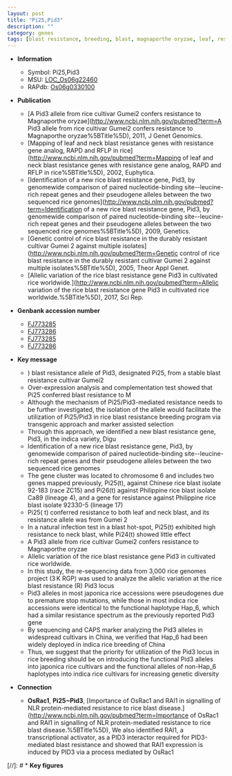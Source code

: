 ```yaml
---
layout: post
title: "Pi25,Pid3"
description: ""
category: genes
tags: [blast resistance, breeding, blast, magnaporthe oryzae, leaf, resistance]
---
```


* **Information**  
    + Symbol: Pi25,Pid3  
    + MSU: [LOC_Os06g22460](http://rice.plantbiology.msu.edu/cgi-bin/ORF_infopage.cgi?orf=LOC_Os06g22460)  
    + RAPdb: [Os06g0330100](http://rapdb.dna.affrc.go.jp/viewer/gbrowse_details/irgsp1?name=Os06g0330100)  

* **Publication**  
    + [A Pid3 allele from rice cultivar Gumei2 confers resistance to Magnaporthe oryzae](http://www.ncbi.nlm.nih.gov/pubmed?term=A Pid3 allele from rice cultivar Gumei2 confers resistance to Magnaporthe oryzae%5BTitle%5D), 2011, J Genet Genomics.
    + [Mapping of leaf and neck blast resistance genes with resistance gene analog, RAPD and RFLP in rice](http://www.ncbi.nlm.nih.gov/pubmed?term=Mapping of leaf and neck blast resistance genes with resistance gene analog, RAPD and RFLP in rice%5BTitle%5D), 2002, Euphytica.
    + [Identification of a new rice blast resistance gene, Pid3, by genomewide comparison of paired nucleotide-binding site--leucine-rich repeat genes and their pseudogene alleles between the two sequenced rice genomes](http://www.ncbi.nlm.nih.gov/pubmed?term=Identification of a new rice blast resistance gene, Pid3, by genomewide comparison of paired nucleotide-binding site--leucine-rich repeat genes and their pseudogene alleles between the two sequenced rice genomes%5BTitle%5D), 2009, Genetics.
    + [Genetic control of rice blast resistance in the durably resistant cultivar Gumei 2 against multiple isolates](http://www.ncbi.nlm.nih.gov/pubmed?term=Genetic control of rice blast resistance in the durably resistant cultivar Gumei 2 against multiple isolates%5BTitle%5D), 2005, Theor Appl Genet.
    + [Allelic variation of the rice blast resistance gene Pid3 in cultivated rice worldwide.](http://www.ncbi.nlm.nih.gov/pubmed?term=Allelic variation of the rice blast resistance gene Pid3 in cultivated rice worldwide.%5BTitle%5D), 2017, Sci Rep.

* **Genbank accession number**  
    + [FJ773285](http://www.ncbi.nlm.nih.gov/nuccore/FJ773285)
    + [FJ773286](http://www.ncbi.nlm.nih.gov/nuccore/FJ773286)
    + [FJ773285](http://www.ncbi.nlm.nih.gov/nuccore/FJ773285)
    + [FJ773286](http://www.ncbi.nlm.nih.gov/nuccore/FJ773286)

* **Key message**  
    + ) blast resistance allele of Pid3, designated Pi25, from a stable blast resistance cultivar Gumei2
    + Over-expression analysis and complementation test showed that Pi25 conferred blast resistance to M
    + Although the mechanism of Pi25/Pid3-mediated resistance needs to be further investigated, the isolation of the allele would facilitate the utilization of Pi25/Pid3 in rice blast resistance breeding program via transgenic approach and marker assisted selection
    + Through this approach, we identified a new blast resistance gene, Pid3, in the indica variety, Digu
    + Identification of a new rice blast resistance gene, Pid3, by genomewide comparison of paired nucleotide-binding site--leucine-rich repeat genes and their pseudogene alleles between the two sequenced rice genomes
    + The gene cluster was located to chromosome 6 and includes two genes mapped previously, Pi25(t), against Chinese rice blast isolate 92-183 (race ZC15) and Pi26(t) against Philippine rice blast isolate Ca89 (lineage 4), and a gene for resistance against Philippine rice blast isolate 92330-5 (lineage 17)
    + Pi25( t) conferred resistance to both leaf and neck blast, and its resistance allele was from Gumei 2
    + In a natural infection test in a blast hot-spot, Pi25(t) exhibited high resistance to neck blast, while Pi24(t) showed little effect
    + A Pid3 allele from rice cultivar Gumei2 confers resistance to Magnaporthe oryzae
    + Allelic variation of the rice blast resistance gene Pid3 in cultivated rice worldwide.
    + In this study, the re-sequencing data from 3,000 rice genomes project (3 K RGP) was used to analyze the allelic variation at the rice blast resistance (R) Pid3 locus
    + Pid3 alleles in most japonica rice accessions were pseudogenes due to premature stop mutations, while those in most indica rice accessions were identical to the functional haplotype Hap_6, which had a similar resistance spectrum as the previously reported Pid3 gene
    + By sequencing and CAPS marker analyzing the Pid3 alleles in widespread cultivars in China, we verified that Hap_6 had been widely deployed in indica rice breeding of China
    + Thus, we suggest that the priority for utilization of the Pid3 locus in rice breeding should be on introducing the functional Pid3 alleles into japonica rice cultivars and the functional alleles of non-Hap_6 haplotypes into indica rice cultivars for increasing genetic diversity

* **Connection**  
    + __OsRac1__, __Pi25~Pid3__, [Importance of OsRac1 and RAI1 in signalling of NLR protein-mediated resistance to rice blast disease.](http://www.ncbi.nlm.nih.gov/pubmed?term=Importance of OsRac1 and RAI1 in signalling of NLR protein-mediated resistance to rice blast disease.%5BTitle%5D),  We also identified RAI1, a transcriptional activator, as a PID3 interactor required for PID3-mediated blast resistance and showed that RAI1 expression is induced by PID3 via a process mediated by OsRac1

[//]: # * **Key figures**  


